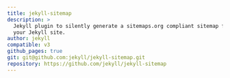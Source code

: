 ```yaml
---
title: jekyll-sitemap
description: >
  Jekyll plugin to silently generate a sitemaps.org compliant sitemap for
  your Jekyll site.
author: jekyll
compatible: v3
github_pages: true
git: git@github.com:jekyll/jekyll-sitemap.git
repository: https://github.com/jekyll/jekyll-sitemap
---
```

